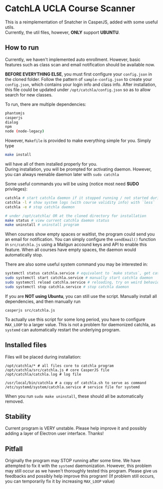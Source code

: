 # CatchLA UCLA Course Scanner
This is a reimplementation of Snatcher in CasperJS, added with some useful utils.  
Currently, the util files, however, __ONLY__ support __UBUNTU__.  

## How to run
Currently, we haven't implemented auto enrollment. However, basic features such as class scan and email notification should be available now.  

__BEFORE EVERYTHING ELSE__, you must first configure your `config.json` in the cloned folder. Follow the pattern of `sample-config.json` to create your `config.json`, which contains your login info and class info. After installation, this file could be updated under `/opt/catchla/config.json` so as to allow search for new classes.  

To run, there are multiple dependencies:  
```bash
phantomjs
casperjs
dialog
npm
node (node-legacy)
```
However, `Makefile` is provided to make everything simple for you. Simply type  
```bash
make install
```
will have all of them installed properly for you.  
During installation, you will be prompted for activating daemon. However, you can always reenable daemon later with `sudo catchla`  

Some useful commands you will be using (notice most need __SUDO__ privileges):  
```bash
catchla # start catchla daemon if it stopped running / not started during installation. After entering this, you can safely Ctrl-C as the daemon is already started anyways
catchla -l # show system logs (with course validity info) with `less`
catchla -e # stop catchla daemon

# under /opt/catchla/ OR at the cloned directory for installation
make status # view current catchla daemon status
make uninstall # uninstall program
```
When courses show empty spaces or waitlist, the program could send you an email for notification. You can simply configure the `sendEmail()` function in `src/catchla.js` using a Mailgun accound keys and API to enable this feature. When all courses have empty spaces, the daemon would automatically stop.  

There are also some useful system command you may be interested in:  
```bash
systemctl status catchla.service # equivalent to `make status`, get catchla running status, useful for debugging
sudo systemctl start catchla.service # manually start catchla daemon
sudo systemctl reload catchla.service # reloading, try on weird behavior
sudo systemctl stop catchla.service # stop catchla daemon
```

If you are __NOT using Ubuntu__, you can still use the script. Manually install all dependencies, and then manually run
```
casperjs src/catchla.js
```
To actually use this script for some long period, you have to configure `MAX_LOOP` to a larger value. This is not a problem for daemonized catchla, as `systemd` can automatically restart the underlying program.  


## Installed files  
Files will be placed during installation:
```
/opt/catchla/* # all files core to catchla program
/opt/catchla/src/catchla.js # core CasperJS file
/opt/catchla/catchla.log # log file

/usr/local/bin/catchla # a copy of catchla.sh to serve as command
/etc/systemd/system/catchla.service # service file for systemd
```
When you run `sudo make uninstall`, these should all be automatically removed.  

## Stability

Current program is VERY unstable. Please help improve it and possibly adding a layer of Electron user interface. Thanks!

## Pitfall
Originally the program may STOP running after some time. We have attempted to fix it with the `systemd` daemonization. However, this problem may still occur as we haven't thoroughly tested this program. Please give us feedbacks and possibly help improve this program! (If problem still occurs, you can temporarily fix it by increasing `MAX_LOOP` value)
